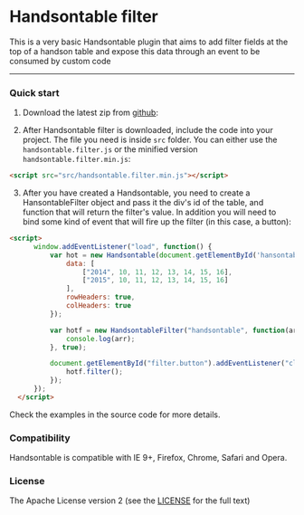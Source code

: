 # Handsontable filter

This is a very basic Handsontable plugin that aims to add filter fields at the top of a handson table and expose this data through an event to be consumed by custom code

- - -

### Quick start

1. Download the latest zip from [github](https://github.com/daneilsan/hansontable.filter/archive/master.zip):


2. After Handsontable filter is downloaded, include the code into your project. The file you need is inside `src` folder. You can either use the `handsontable.filter.js` or the minified version `handsontable.filter.min.js`:

  ```html
  <script src="src/handsontable.filter.min.js"></script>
  ```

3. After you have created a Handsontable, you need to create a HansontableFilter object and pass it the div's id of the table, and function that will return the filter's value. In addition you will need to bind some kind of event that will fire up the filter (in this case, a button):

  ```html
 <script>
        window.addEventListener("load", function() {
            var hot = new Handsontable(document.getElementById('hansontable'), {
                data: [
                    ["2014", 10, 11, 12, 13, 14, 15, 16],
                    ["2015", 10, 11, 12, 13, 14, 15, 16]
                ],
                rowHeaders: true,
                colHeaders: true
            });

            var hotf = new HandsontableFilter("handsontable", function(arr) {
                console.log(arr);
            }, true);

            document.getElementById("filter.button").addEventListener("click", function() {
                hotf.filter();
            });
        });
    </script>
  ```

Check the examples in the source code for more details.

### Compatibility

Handsontable is compatible with IE 9+, Firefox, Chrome, Safari and Opera.

### License

The Apache License version 2 (see the [LICENSE](http://www.apache.org/licenses/LICENSE-2.0) for the full text)

